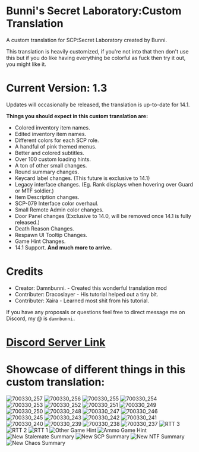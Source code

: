 # Bunni's Secret Laboratory:Custom Translation

A custom translation for SCP:Secret Laboratory created by Bunni.

This translation is heavily customized, if you're not into that then don't use this but if you do like having everything be colorful as fuck then try it out, you might like it.

# Current Version: 1.3
Updates will occasionally be released, the translation is up-to-date for 14.1.

**Things you should expect in this custom translation are:**
* Colored inventory item names.
* Edited inventory item names.
* Different colors for each SCP role.
* A handful of pink themed menus.
* Better and colored subtitles.
* Over 100 custom loading hints.
* A ton of other small changes.
* Round summary changes.
* Keycard label changes. (This future is exclusive to 14.1)
* Legacy interface changes. (Eg. Rank displays when hovering over Guard or MTF soldier.)
* Item Description changes.
* SCP-079 Interface color overhaul.
* Small Remote Admin color changes.
* Door Panel changes (Exclusive to 14.0, will be removed once 14.1 is fully released.)
* Death Reason Changes.
* Respawn UI Tooltip Changes.
* Game Hint Changes.
* 14.1 Support.
**And much more to arrive.**

# Credits
* Creator: Damnbunni. - Created this wonderful translation mod
* Contributer: Dracoslayer - His tutorial helped out a tiny bit.
* Contributer: Xaira - Learned most shit from his tutorial.

If you have any proposals or questions feel free to direct message me on Discord, my @ is ```damnbunni.```

# [Discord Server Link](https://discord.gg/hp55jARJZY)

# Showcase of different things in this custom translation:
![700330_257](https://github.com/user-attachments/assets/d74fc806-9d8c-4660-84ee-cf885f132462)
![700330_256](https://github.com/user-attachments/assets/acfdc304-cfb4-43de-a64a-23dbe9e50310)
![700330_255](https://github.com/user-attachments/assets/8809ea57-0fe3-43c0-8177-013d65222724)
![700330_254](https://github.com/user-attachments/assets/e3bff782-0e61-4db9-bf01-33ec4f586b43)
![700330_253](https://github.com/user-attachments/assets/ce44f65a-7976-48a7-88c0-5688b5d061e7)
![700330_252](https://github.com/user-attachments/assets/1382eedb-c9dc-4820-83ed-84f37e078fd2)
![700330_251](https://github.com/user-attachments/assets/672d3ce4-9cef-4ba8-8c15-ee008e7e18bf)
![700330_249](https://github.com/user-attachments/assets/a71c4ed3-ece9-46de-a172-40b3320ef3b2)
![700330_250](https://github.com/user-attachments/assets/a643e7ab-d88d-41fa-a3c5-e8a2d1070c8c)
![700330_248](https://github.com/user-attachments/assets/f5ad9414-ccd3-4a8b-abfb-50f42328db6d)
![700330_247](https://github.com/user-attachments/assets/f9aa30a9-42f6-40b7-b2c8-fac19b4c146d)
![700330_246](https://github.com/user-attachments/assets/52811591-05d7-4737-817d-a4172e95e507)
![700330_245](https://github.com/user-attachments/assets/9cb90a34-3843-4218-babc-8476b37578ea)
![700330_243](https://github.com/user-attachments/assets/c6de2e1f-7e6a-4637-ad60-65f9967b5e1d)
![700330_242](https://github.com/user-attachments/assets/8d0537ba-7602-4d44-863f-3abc929c28b8)
![700330_241](https://github.com/user-attachments/assets/e4b15588-3da1-48d0-8892-1a3081a7f2f9)
![700330_240](https://github.com/user-attachments/assets/0dc8e5af-8df5-4d3f-b6bb-32b34dc4149a)
![700330_239](https://github.com/user-attachments/assets/4404fa05-1dca-431d-98b7-d65f78498b71)
![700330_238](https://github.com/user-attachments/assets/b86178e8-4f2e-4889-9b56-02bc3ff66fd0)
![700330_237](https://github.com/user-attachments/assets/ce462da3-1304-4c17-a4dd-6e950b824682)
![RTT 3](https://github.com/user-attachments/assets/c06e1972-850c-4a7a-be09-17b195e61a7d)
![RTT 2](https://github.com/user-attachments/assets/904577f8-ecd7-4109-a316-ca9fd3128bdb)
![RTT 1](https://github.com/user-attachments/assets/a6bcc916-2e7e-4f81-bdc3-ad64b5c2d5ab)
![Other Game Hint](https://github.com/user-attachments/assets/843878b4-8d7d-4d03-a16c-6982f83b7f7a)
![Ammo Game Hint](https://github.com/user-attachments/assets/7fc35332-cf4b-42e1-9313-c70cbfd3e19f)
![New Stalemate Summary](https://github.com/user-attachments/assets/a9575969-645a-405d-8bd5-f3a4d94e6c7c)
![New SCP Summary](https://github.com/user-attachments/assets/fa1d255e-06e0-43fe-872b-d442306f74c4)
![New NTF Summary](https://github.com/user-attachments/assets/25d2bf2d-8015-48c3-b005-43ce9b890755)
![New Chaos Summary](https://github.com/user-attachments/assets/03e6d005-776d-485e-b9c7-eaba1d2f5f60)


